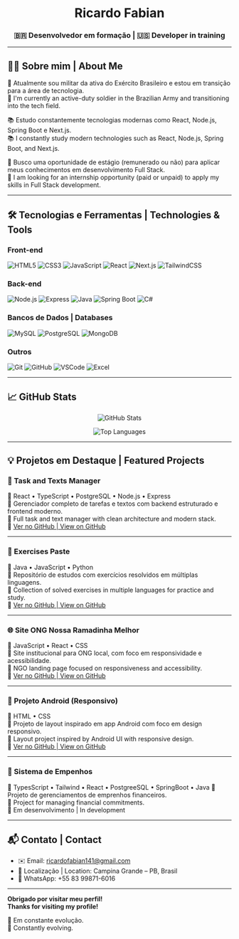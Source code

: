 <h1 align="center">Ricardo Fabian</h1>
<h3 align="center">🇧🇷 Desenvolvedor em formação | 🇺🇸 Developer in training</h3>

---

## 👨‍💻 Sobre mim | About Me

🎯 Atualmente sou militar da ativa do Exército Brasileiro e estou em transição para a área de tecnologia.  
🎯 I'm currently an active-duty soldier in the Brazilian Army and transitioning into the tech field.

📚 Estudo constantemente tecnologias modernas como React, Node.js, Spring Boot e Next.js.  
📚 I constantly study modern technologies such as React, Node.js, Spring Boot, and Next.js.

🚀 Busco uma oportunidade de estágio (remunerado ou não) para aplicar meus conhecimentos em desenvolvimento Full Stack.  
🚀 I am looking for an internship opportunity (paid or unpaid) to apply my skills in Full Stack development.

---

## 🛠️ Tecnologias e Ferramentas | Technologies & Tools

### Front-end
![HTML5](https://img.shields.io/badge/-HTML5-E34F26?logo=html5&logoColor=white)
![CSS3](https://img.shields.io/badge/-CSS3-1572B6?logo=css3&logoColor=white)
![JavaScript](https://img.shields.io/badge/-JavaScript-F7DF1E?logo=javascript&logoColor=black)
![React](https://img.shields.io/badge/-React-61DAFB?logo=react&logoColor=black)
![Next.js](https://img.shields.io/badge/-Next.js-000000?logo=next.js)
![TailwindCSS](https://img.shields.io/badge/-Tailwind%20CSS-38B2AC?logo=tailwind-css&logoColor=white)

### Back-end
![Node.js](https://img.shields.io/badge/-Node.js-339933?logo=node.js&logoColor=white)
![Express](https://img.shields.io/badge/-Express-000000?logo=express&logoColor=white)
![Java](https://img.shields.io/badge/-Java-007396?logo=java&logoColor=white)
![Spring Boot](https://img.shields.io/badge/-Spring%20Boot-6DB33F?logo=spring-boot&logoColor=white)
![C#](https://img.shields.io/badge/-CSharp-239120?logo=c-sharp&logoColor=white)

### Bancos de Dados | Databases
![MySQL](https://img.shields.io/badge/-MySQL-4479A1?logo=mysql&logoColor=white)
![PostgreSQL](https://img.shields.io/badge/-PostgreSQL-336791?logo=postgresql&logoColor=white)
![MongoDB](https://img.shields.io/badge/-MongoDB-47A248?logo=mongodb&logoColor=white)

### Outros
![Git](https://img.shields.io/badge/-Git-F05032?logo=git&logoColor=white)
![GitHub](https://img.shields.io/badge/-GitHub-181717?logo=github&logoColor=white)
![VSCode](https://img.shields.io/badge/-VSCode-007ACC?logo=visual-studio-code&logoColor=white)
![Excel](https://img.shields.io/badge/-Excel-217346?logo=microsoft-excel&logoColor=white)

---

## 📈 GitHub Stats

<p align="center">
  <img src="https://github-readme-stats.vercel.app/api?username=ricardofabianmaj&show_icons=true&theme=radical" alt="GitHub Stats"/>
</p>
<p align="center">
  <img src="https://github-readme-stats.vercel.app/api/top-langs/?username=ricardofabianmaj&layout=compact&theme=radical" alt="Top Languages"/>
</p>

---

## 💡 Projetos em Destaque | Featured Projects

### 🧠 Task and Texts Manager
🧪 React • TypeScript • PostgreSQL • Node.js • Express  
📂 Gerenciador completo de tarefas e textos com backend estruturado e frontend moderno.  
📂 Full task and text manager with clean architecture and modern stack.  
🔗 [Ver no GitHub | View on GitHub](https://github.com/ricardofabianmaj/Tasks-and-Texts-Manager)

---

### 📘 Exercises Paste
🧪 Java • JavaScript • Python  
📂 Repositório de estudos com exercícios resolvidos em múltiplas linguagens.  
📂 Collection of solved exercises in multiple languages for practice and study.  
🔗 [Ver no GitHub | View on GitHub](https://github.com/ricardofabianmaj/Exercises)

---

### 🌐 Site ONG Nossa Ramadinha Melhor
🧪 JavaScript • React • CSS  
📂 Site institucional para ONG local, com foco em responsividade e acessibilidade.  
📂 NGO landing page focused on responsiveness and accessibility.  
🔗 [Ver no GitHub | View on GitHub](https://github.com/ricardofabianmaj/Exercises) <!-- parece haver erro aqui, mesmo link do Exercises -->

---

### 📱 Projeto Android (Responsivo)
🧪 HTML • CSS  
📂 Projeto de layout inspirado em app Android com foco em design responsivo.  
📂 Layout project inspired by Android UI with responsive design.  
🔗 [Ver no GitHub | View on GitHub](https://github.com/ricardofabianmaj/Projeto-Android)

---

### 📱 Sistema de Empenhos 
🧪 TypesScript • Tailwind • React • PostgreeSQL • SpringBoot • Java
📂 Projeto de gerenciamentos de emprenhos financeiros.   
📂 Project for managing financial commitments.  
🔗 Em desenvolvimento | In development

---

## 📬 Contato | Contact

- ✉️ Email: ricardofabian141@gmail.com  
- 📍 Localização | Location: Campina Grande – PB, Brasil  
- 📱 WhatsApp: +55 83 99871-6016  

---

**Obrigado por visitar meu perfil!**  
**Thanks for visiting my profile!**

🔄 Em constante evolução.  
🔄 Constantly evolving.
